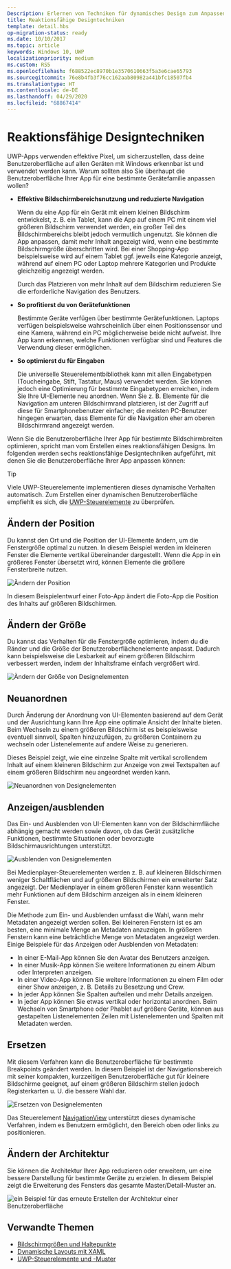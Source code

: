 ```yaml
---
Description: Erlernen von Techniken für dynamisches Design zum Anpassen deiner App für einzelne Geräte
title: Reaktionsfähige Designtechniken
template: detail.hbs
op-migration-status: ready
ms.date: 10/10/2017
ms.topic: article
keywords: Windows 10, UWP
localizationpriority: medium
ms.custom: RS5
ms.openlocfilehash: f688522ec8970b1e3570610663f5a3e6cae65793
ms.sourcegitcommit: 76e8b4fb3f76cc162aab80982a441bfc18507fb4
ms.translationtype: HT
ms.contentlocale: de-DE
ms.lasthandoff: 04/29/2020
ms.locfileid: "68867414"
---
```

# <a name="responsive-design-techniques"></a>Reaktionsfähige Designtechniken

UWP-Apps verwenden effektive Pixel, um sicherzustellen, dass deine Benutzeroberfläche auf allen Geräten mit Windows erkennbar ist und verwendet werden kann. Warum sollten also Sie überhaupt die Benutzeroberfläche Ihrer App für eine bestimmte Gerätefamilie anpassen wollen?

- **Effektive Bildschirmbereichsnutzung und reduzierte Navigation**

    Wenn du eine App für ein Gerät mit einem kleinen Bildschirm entwickelst, z. B. ein Tablet, kann die App auf einem PC mit einem viel größeren Bildschirm verwendet werden, ein großer Teil des Bildschirmbereichs bleibt jedoch vermutlich ungenutzt. Sie können die App anpassen, damit mehr Inhalt angezeigt wird, wenn eine bestimmte Bildschirmgröße überschritten wird. Bei einer Shopping-App beispielsweise wird auf einem Tablet ggf. jeweils eine Kategorie anzeigt, während auf einem PC oder Laptop mehrere Kategorien und Produkte gleichzeitig angezeigt werden.

    Durch das Platzieren von mehr Inhalt auf dem Bildschirm reduzieren Sie die erforderliche Navigation des Benutzers.

- **So profitierst du von Gerätefunktionen**

    Bestimmte Geräte verfügen über bestimmte Gerätefunktionen. Laptops verfügen beispielsweise wahrscheinlich über einen Positionssensor und eine Kamera, während ein PC möglicherweise beide nicht aufweist. Ihre App kann erkennen, welche Funktionen verfügbar sind und Features die Verwendung dieser ermöglichen.

- **So optimierst du für Eingaben**

    Die universelle Steuerelementbibliothek kann mit allen Eingabetypen (Toucheingabe, Stift, Tastatur, Maus) verwendet werden. Sie können jedoch eine Optimierung für bestimmte Eingabetypen erreichen, indem Sie Ihre UI-Elemente neu anordnen. Wenn Sie z. B. Elemente für die Navigation am unteren Bildschirmrand platzieren, ist der Zugriff auf diese für Smartphonebenutzer einfacher; die meisten PC-Benutzer hingegen erwarten, dass Elemente für die Navigation eher am oberen Bildschirmrand angezeigt werden.

Wenn Sie die Benutzeroberfläche Ihrer App für bestimmte Bildschirmbreiten optimieren, spricht man vom Erstellen eines reaktionsfähigen Designs. Im folgenden werden sechs reaktionsfähige Designtechniken aufgeführt, mit denen Sie die Benutzeroberfläche Ihrer App anpassen können:

>[!TIP]
> Viele UWP-Steuerelemente implementieren dieses dynamische Verhalten automatisch. Zum Erstellen einer dynamischen Benutzeroberfläche empfiehlt es sich, die [UWP-Steuerelemente](../controls-and-patterns/index.md) zu überprüfen.

## <a name="reposition"></a>Ändern der Position

Du kannst den Ort und die Position der UI-Elemente ändern, um die Fenstergröße optimal zu nutzen. In diesem Beispiel werden im kleineren Fenster die Elemente vertikal übereinander dargestellt. Wenn die App in ein größeres Fenster übersetzt wird, können Elemente die größere Fensterbreite nutzen.

![Ändern der Position](images/rsp-design/rspd-reposition2.gif)

In diesem Beispielentwurf einer Foto-App ändert die Foto-App die Position des Inhalts auf größeren Bildschirmen.

## <a name="resize"></a>Ändern der Größe

Du kannst das Verhalten für die Fenstergröße optimieren, indem du die Ränder und die Größe der Benutzeroberflächenelemente anpasst. Dadurch kann beispielsweise die Lesbarkeit auf einem größeren Bildschirm verbessert werden, indem der Inhaltsframe einfach vergrößert wird.

![Ändern der Größe von Designelementen](images/rsp-design/rspd-resize2.gif)

## <a name="reflow"></a>Neuanordnen

Durch Änderung der Anordnung von UI-Elementen basierend auf dem Gerät und der Ausrichtung kann Ihre App eine optimale Ansicht der Inhalte bieten. Beim Wechseln zu einem größeren Bildschirm ist es beispielsweise eventuell sinnvoll, Spalten hinzuzufügen, zu größeren Containern zu wechseln oder Listenelemente auf andere Weise zu generieren.

Dieses Beispiel zeigt, wie eine einzelne Spalte mit vertikal scrollendem Inhalt auf einem kleineren Bildschirm zur Anzeige von zwei Textspalten auf einem größeren Bildschirm neu angeordnet werden kann.

![Neuanordnen von Designelementen](images/rsp-design/rspd_reflow.gif)

## <a name="showhide"></a>Anzeigen/ausblenden

Das Ein- und Ausblenden von UI-Elementen kann von der Bildschirmfläche abhängig gemacht werden sowie davon, ob das Gerät zusätzliche Funktionen, bestimmte Situationen oder bevorzugte Bildschirmausrichtungen unterstützt.

![Ausblenden von Designelementen](images/rsp-design/rspd-revealhide.gif)

Bei Medienplayer-Steuerelementen werden z. B. auf kleineren Bildschirmen weniger Schaltflächen und auf größeren Bildschirmen ein erweiterter Satz angezeigt. Der Medienplayer in einem größeren Fenster kann wesentlich mehr Funktionen auf dem Bildschirm anzeigen als in einem kleineren Fenster.

Die Methode zum Ein- und Ausblenden umfasst die Wahl, wann mehr Metadaten angezeigt werden sollen. Bei kleineren Fenstern ist es am besten, eine minimale Menge an Metadaten anzuzeigen. In größeren Fenstern kann eine beträchtliche Menge von Metadaten angezeigt werden. Einige Beispiele für das Anzeigen oder Ausblenden von Metadaten:

- In einer E-Mail-App können Sie den Avatar des Benutzers anzeigen.
- In einer Musik-App können Sie weitere Informationen zu einem Album oder Interpreten anzeigen.
- In einer Video-App können Sie weitere Informationen zu einem Film oder einer Show anzeigen, z. B. Details zu Besetzung und Crew.
- In jeder App können Sie Spalten aufteilen und mehr Details anzeigen.
- In jeder App können Sie etwas vertikal oder horizontal anordnen. Beim Wechseln von Smartphone oder Phablet auf größere Geräte, können aus gestapelten Listenelementen Zeilen mit Listenelementen und Spalten mit Metadaten werden.

## <a name="replace"></a>Ersetzen

Mit diesem Verfahren kann die Benutzeroberfläche für bestimmte Breakpoints geändert werden. In diesem Beispiel ist der Navigationsbereich mit seiner kompakten, kurzzeitigen Benutzeroberfläche gut für kleinere Bildschirme geeignet, auf einem größeren Bildschirm stellen jedoch Registerkarten u. U. die bessere Wahl dar.

![Ersetzen von Designelementen](images/rsp-design/rspd-replace.gif)

Das Steuerelement [NavigationView](../controls-and-patterns/navigationview.md) unterstützt dieses dynamische Verfahren, indem es Benutzern ermöglicht, den Bereich oben oder links zu positionieren.

## <a name="re-architect"></a>Ändern der Architektur

Sie können die Architektur Ihrer App reduzieren oder erweitern, um eine bessere Darstellung für bestimmte Geräte zu erzielen. In diesem Beispiel zeigt die Erweiterung des Fensters das gesamte Master/Detail-Muster an.

![ein Beispiel für das erneute Erstellen der Architektur einer Benutzeroberfläche](images/rsp-design/rspd-rearchitect.gif)

## <a name="related-topics"></a>Verwandte Themen

- [Bildschirmgrößen und Haltepunkte](screen-sizes-and-breakpoints-for-responsive-design.md)
- [Dynamische Layouts mit XAML](layouts-with-xaml.md)
- [UWP-Steuerelemente und -Muster](../controls-and-patterns/index.md)
